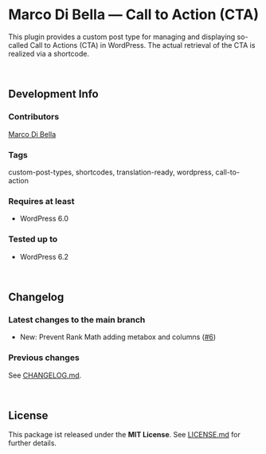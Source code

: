 # Marco Di Bella &mdash; Call to Action (CTA)
This plugin provides a custom post type for managing and displaying so-called Call to Actions (CTA) in WordPress.
The actual retrieval of the CTA is realized via a shortcode.

<br>

## Development Info

### Contributors
[Marco Di Bella ](https://github.com/mdibella-dev)

### Tags
custom-post-types, shortcodes, translation-ready, wordpress, call-to-action

### Requires at least

* WordPress 6.0

### Tested up to

* WordPress 6.2

<br>

## Changelog

### Latest changes to the main branch

* New: Prevent Rank Math adding metabox and columns ([#6](https://github.com/mdibella-dev/mdb-call-to-action/issues/6))


### Previous changes

See [CHANGELOG.md](https://github.com/mdibella-dev/mdb-call-to-action/blob/main/CHANGELOG.md).

<br>

## License

This package ist released under the **MIT License**. See [LICENSE.md](https://github.com/mdibella-dev/mdb-call-to-action/blob/main/LICENSE.md) for further details.
